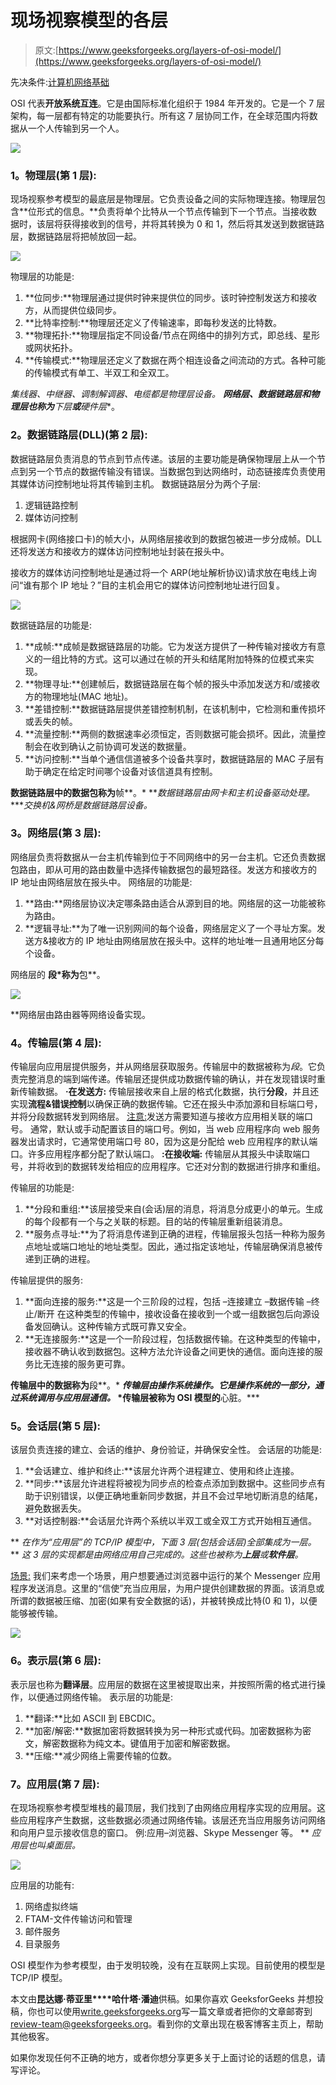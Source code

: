 # 现场视察模型的各层

> 原文:[https://www.geeksforgeeks.org/layers-of-osi-model/](https://www.geeksforgeeks.org/layers-of-osi-model/)

先决条件:[计算机网络基础](https://www.geeksforgeeks.org/basics-computer-networking/)

OSI 代表**开放系统互连**。它是由国际标准化组织于 1984 年开发的。它是一个 7 层架构，每一层都有特定的功能要执行。所有这 7 层协同工作，在全球范围内将数据从一个人传输到另一个人。

![](img/953bc842e665c352c3efd9f4a99a2e4b.png)

### **1。物理层(第 1 层):**

现场视察参考模型的最底层是物理层。它负责设备之间的实际物理连接。物理层包含**位形式的信息。**负责将单个比特从一个节点传输到下一个节点。当接收数据时，该层将获得接收到的信号，并将其转换为 0 和 1，然后将其发送到数据链路层，数据链路层将把帧放回一起。

![](img/5eb8a9bd42023aed072aac60d3c4eacf.png)

物理层的功能是:

1.  **位同步:**物理层通过提供时钟来提供位的同步。该时钟控制发送方和接收方，从而提供位级同步。
2.  **比特率控制:**物理层还定义了传输速率，即每秒发送的比特数。
3.  **物理拓扑:**物理层指定不同设备/节点在网络中的排列方式，即总线、星形或网状拓扑。
4.  **传输模式:**物理层还定义了数据在两个相连设备之间流动的方式。各种可能的传输模式有单工、半双工和全双工。

*集线器、中继器、调制解调器、电缆都是物理层设备。
**网络层、数据链路层和物理层也称为**下层**或**硬件层**。

### **2。数据链路层(DLL)(第 2 层):**

数据链路层负责消息的节点到节点传递。该层的主要功能是确保物理层上从一个节点到另一个节点的数据传输没有错误。当数据包到达网络时，动态链接库负责使用其媒体访问控制地址将其传输到主机。
数据链路层分为两个子层:

1.  逻辑链路控制
2.  媒体访问控制

根据网卡(网络接口卡)的帧大小，从网络层接收到的数据包被进一步分成帧。DLL 还将发送方和接收方的媒体访问控制地址封装在报头中。

接收方的媒体访问控制地址是通过将一个 ARP(地址解析协议)请求放在电线上询问“谁有那个 IP 地址？”目的主机会用它的媒体访问控制地址进行回复。

![](img/8f67cc24929a663ff2f8c8375e0c4ca9.png)

数据链路层的功能是:

1.  **成帧:**成帧是数据链路层的功能。它为发送方提供了一种传输对接收方有意义的一组比特的方式。这可以通过在帧的开头和结尾附加特殊的位模式来实现。
2.  **物理寻址:**创建帧后，数据链路层在每个帧的报头中添加发送方和/或接收方的物理地址(MAC 地址)。
3.  **差错控制:**数据链路层提供差错控制机制，在该机制中，它检测和重传损坏或丢失的帧。
4.  **流量控制:**两侧的数据速率必须恒定，否则数据可能会损坏。因此，流量控制会在收到确认之前协调可发送的数据量。
5.  **访问控制:**当单个通信信道被多个设备共享时，数据链路层的 MAC 子层有助于确定在给定时间哪个设备对该信道具有控制。

**数据链路层中的数据包称为**帧**。*
***数据链路层由网卡和主机设备驱动处理。*
****交换机&网桥是数据链路层设备。*

### **3。网络层(第 3 层):**

网络层负责将数据从一台主机传输到位于不同网络中的另一台主机。它还负责数据包路由，即从可用的路由数量中选择传输数据包的最短路径。发送方和接收方的 IP 地址由网络层放在报头中。
网络层的功能是:

1.  **路由:**网络层协议决定哪条路由适合从源到目的地。网络层的这一功能被称为路由。
2.  **逻辑寻址:**为了唯一识别网间的每个设备，网络层定义了一个寻址方案。发送方&接收方的 IP 地址由网络层放在报头中。这样的地址唯一且通用地区分每个设备。

网络层的 **段*称为**包**。

![](img/7dcf46c6ab9caa802d4e4233932c9bd7.png)

**网络层由路由器等网络设备实现。

### **4。传输层(第 4 层):**

传输层向应用层提供服务，并从网络层获取服务。传输层中的数据被称为*段*。它负责完整消息的端到端传递。传输层还提供成功数据传输的确认，并在发现错误时重新传输数据。
**·在发送方:**
传输层接收来自上层的格式化数据，执行**分段**，并且还实现**流程&错误控制**以确保正确的数据传输。它还在报头中添加源和目标端口号，并将分段数据转发到网络层。
<u>注意:</u>发送方需要知道与接收方应用相关联的端口号。
通常，默认或手动配置该目的端口号。例如，当 web 应用程序向 web 服务器发出请求时，它通常使用端口号 80，因为这是分配给 web 应用程序的默认端口。许多应用程序都分配了默认端口。
**:在接收端:**
传输层从其报头中读取端口号，并将收到的数据转发给相应的应用程序。它还对分割的数据进行排序和重组。

传输层的功能是:

1.  **分段和重组:**该层接受来自(会话)层的消息，将消息分成更小的单元。生成的每个段都有一个与之关联的标题。目的站的传输层重新组装消息。
2.  **服务点寻址:**为了将消息传递到正确的进程，传输层报头包括一种称为服务点地址或端口地址的地址类型。因此，通过指定该地址，传输层确保消息被传递到正确的进程。

传输层提供的服务:

1.  **面向连接的服务:**这是一个三阶段的过程，包括
    –连接建立
    –数据传输
    –终止/断开
    在这种类型的传输中，接收设备在接收到一个或一组数据包后向源设备发回确认。这种传输方式既可靠又安全。
2.  **无连接服务:**这是一个一阶段过程，包括数据传输。在这种类型的传输中，接收器不确认收到数据包。这种方法允许设备之间更快的通信。面向连接的服务比无连接的服务更可靠。

**传输层中的数据称为**段**。*
***传输层由操作系统操作。它是操作系统的一部分，通过系统调用与应用层通信。*
*传输层被称为 OSI 模型的**心脏。***

### **5。会话层(第 5 层):**

该层负责连接的建立、会话的维护、身份验证，并确保安全性。
会话层的功能是:

1.  **会话建立、维护和终止:**该层允许两个进程建立、使用和终止连接。
2.  **同步:**该层允许进程将被视为同步点的检查点添加到数据中。这些同步点有助于识别错误，以便正确地重新同步数据，并且不会过早地切断消息的结尾，避免数据丢失。
3.  **对话控制器:**会话层允许两个系统以半双工或全双工方式开始相互通信。

** *在作为“应用层”的 TCP/IP 模型中，下面 3 层(包括会话层)全部集成为一层。*
** *这 3 层的实现都是由网络应用自己完成的。这些也被称为**上层**或**软件层**。*

<u>场景:</u>
我们来考虑一个场景，用户想要通过浏览器中运行的某个 Messenger 应用程序发送消息。这里的“信使”充当应用层，为用户提供创建数据的界面。该消息或所谓的数据被压缩、加密(如果有安全数据的话)，并被转换成比特(0 和 1)，以便能够被传输。

![](img/f5725e582ee7ae93677342277a06f40a.png)

### **6。表示层(第 6 层):**

表示层也称为**翻译层**。应用层的数据在这里被提取出来，并按照所需的格式进行操作，以便通过网络传输。
表示层的功能是:

1.  **翻译:**比如 ASCII 到 EBCDIC。
2.  **加密/解密:**数据加密将数据转换为另一种形式或代码。加密数据称为密文，解密数据称为纯文本。键值用于加密和解密数据。
3.  **压缩:**减少网络上需要传输的位数。

### **7。应用层(第 7 层):**

在现场视察参考模型堆栈的最顶层，我们找到了由网络应用程序实现的应用层。这些应用程序产生数据，这些数据必须通过网络传输。该层还充当应用服务访问网络和向用户显示接收信息的窗口。
例:应用–浏览器、Skype Messenger 等。
** *应用层也叫桌面层。*

![](img/fc6fa5d102462e8f8a6c6606509bcf5c.png)

应用层的功能有:

1.  网络虚拟终端
2.  FTAM-文件传输访问和管理
3.  邮件服务
4.  目录服务

OSI 模型作为参考模型，由于发明较晚，没有在互联网上实现。目前使用的模型是 TCP/IP 模型。

本文由**昆达娜·蒂亚里****哈什塔·潘迪**供稿。如果你喜欢 GeeksforGeeks 并想投稿，你也可以使用[write.geeksforgeeks.org](https://write.geeksforgeeks.org)写一篇文章或者把你的文章邮寄到 review-team@geeksforgeeks.org。看到你的文章出现在极客博客主页上，帮助其他极客。

如果你发现任何不正确的地方，或者你想分享更多关于上面讨论的话题的信息，请写评论。